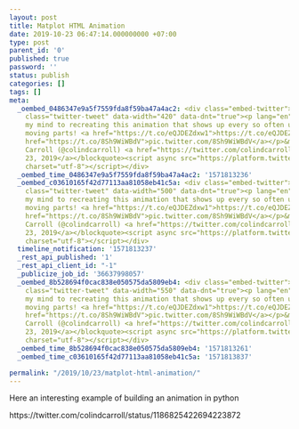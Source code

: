 ```yaml
---
layout: post
title: Matplot HTML Animation
date: 2019-10-23 06:47:14.000000000 +07:00
type: post
parent_id: '0'
published: true
password: ''
status: publish
categories: []
tags: []
meta:
  _oembed_0486347e9a5f7559fda8f59ba47a4ac2: <div class="embed-twitter"><blockquote
    class="twitter-tweet" data-width="420" data-dnt="true"><p lang="en" dir="ltr">Put
    my mind to recreating this animation that shows up every so often using matplotlib.  126
    moving parts! <a href="https://t.co/eQJDEZdxw1">https://t.co/eQJDEZdxw1</a> <a
    href="https://t.co/8Sh9WiWBdV">pic.twitter.com/8Sh9WiWBdV</a></p>&mdash; Colin
    Carroll (@colindcarroll) <a href="https://twitter.com/colindcarroll/status/1186825422694223872?ref_src=twsrc%5Etfw">October
    23, 2019</a></blockquote><script async src="https://platform.twitter.com/widgets.js"
    charset="utf-8"></script></div>
  _oembed_time_0486347e9a5f7559fda8f59ba47a4ac2: '1571813236'
  _oembed_c03610165f42d77113aa81058eb41c5a: <div class="embed-twitter"><blockquote
    class="twitter-tweet" data-width="500" data-dnt="true"><p lang="en" dir="ltr">Put
    my mind to recreating this animation that shows up every so often using matplotlib.  126
    moving parts! <a href="https://t.co/eQJDEZdxw1">https://t.co/eQJDEZdxw1</a> <a
    href="https://t.co/8Sh9WiWBdV">pic.twitter.com/8Sh9WiWBdV</a></p>&mdash; Colin
    Carroll (@colindcarroll) <a href="https://twitter.com/colindcarroll/status/1186825422694223872?ref_src=twsrc%5Etfw">October
    23, 2019</a></blockquote><script async src="https://platform.twitter.com/widgets.js"
    charset="utf-8"></script></div>
  timeline_notification: '1571813237'
  _rest_api_published: '1'
  _rest_api_client_id: "-1"
  _publicize_job_id: '36637998057'
  _oembed_8b528694f0cac838e050575da5809eb4: <div class="embed-twitter"><blockquote
    class="twitter-tweet" data-width="550" data-dnt="true"><p lang="en" dir="ltr">Put
    my mind to recreating this animation that shows up every so often using matplotlib.  126
    moving parts! <a href="https://t.co/eQJDEZdxw1">https://t.co/eQJDEZdxw1</a> <a
    href="https://t.co/8Sh9WiWBdV">pic.twitter.com/8Sh9WiWBdV</a></p>&mdash; Colin
    Carroll (@colindcarroll) <a href="https://twitter.com/colindcarroll/status/1186825422694223872?ref_src=twsrc%5Etfw">October
    23, 2019</a></blockquote><script async src="https://platform.twitter.com/widgets.js"
    charset="utf-8"></script></div>
  _oembed_time_8b528694f0cac838e050575da5809eb4: '1571813261'
  _oembed_time_c03610165f42d77113aa81058eb41c5a: '1571813837'

permalink: "/2019/10/23/matplot-html-animation/"
---
```

<p>Here an interesting example of building an animation in python</p>
<p>https://twitter.com/colindcarroll/status/1186825422694223872</p>
